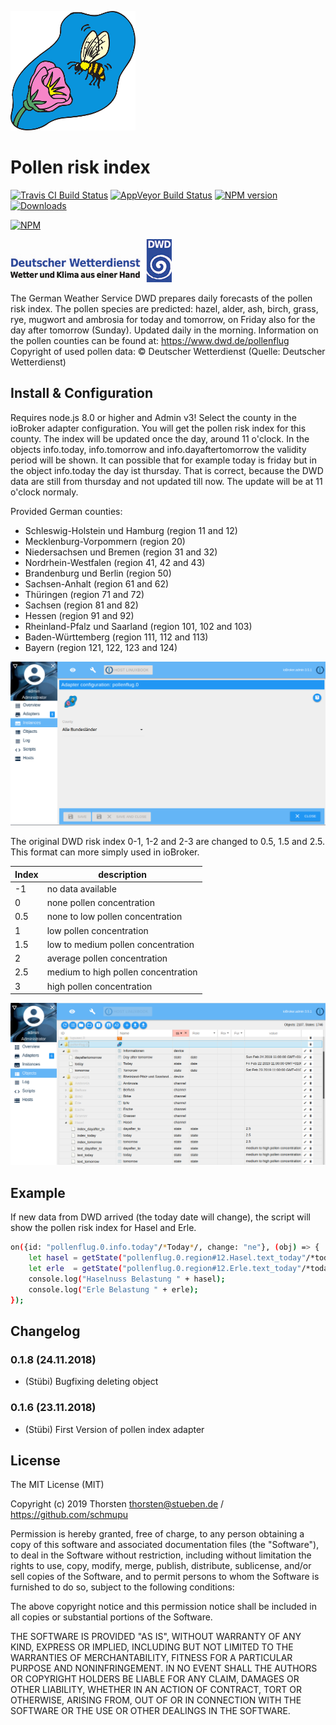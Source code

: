 ![Logo](admin/pollenflug.png)

# Pollen risk index
[![Travis CI Build Status](https://travis-ci.org/schmupu/ioBroker.pollenflug.svg?branch=master)](https://travis-ci.org/schmupu/ioBroker.pollenflug)
[![AppVeyor Build Status](https://ci.appveyor.com/api/projects/status/github/schmupu/ioBroker.pollenflug?branch=master&svg=true)](https://ci.appveyor.com/project/schmupu/ioBroker-pollenflug/)
[![NPM version](http://img.shields.io/npm/v/iobroker.pollenflug.svg)](https://www.npmjs.com/package/iobroker.pollenflug)
[![Downloads](https://img.shields.io/npm/dm/iobroker.pollenflug.svg)](https://www.npmjs.com/package/iobroker.pollenflug)

[![NPM](https://nodei.co/npm/iobroker.pollenflug.png?downloads=true)](https://nodei.co/npm/iobroker.pollenflug/)


![DWDLogo](docs/dwdlogo.png)

The German Weather Service DWD prepares daily forecasts of the pollen risk index.
The pollen species are predicted: hazel, alder, ash, birch, grass, rye, mugwort and
ambrosia for today and tomorrow, on Friday also for the day after tomorrow (Sunday).
Updated daily in the morning.
Information on the pollen counties can be found at: https://www.dwd.de/pollenflug
Copyright of used pollen data: © Deutscher Wetterdienst (Quelle: Deutscher Wetterdienst)

## Install & Configuration
Requires node.js 8.0 or higher and Admin v3! Select the county in the ioBroker adapter
configuration. You will get the pollen risk index for this county. The index will be updated 
once the day, around 11 o'clock.
In the objects info.today, info.tomorrow and info.dayaftertomorrow the validity period will be shown.
It can possible that for example today is friday but in the object info.today the day ist thursday. 
That is correct, because the DWD data are still from thursday and not updated till now. The update will be
at 11 o'clock normaly.  

Provided German counties:
* Schleswig-Holstein und Hamburg (region 11 and 12)
* Mecklenburg-Vorpommern  (region 20)
* Niedersachsen und Bremen  (region 31 and 32)
* Nordrhein-Westfalen (region 41, 42 and 43)
* Brandenburg und Berlin (region 50)
* Sachsen-Anhalt  (region 61 and 62)
* Thüringen (region 71 and 72)
* Sachsen  (region 81 and 82)
* Hessen  (region 91 and 92)
* Rheinland-Pfalz und Saarland  (region 101, 102 and 103)
* Baden-Württemberg  (region 111, 112 and 113)
* Bayern (region 121, 122, 123 and 124)

![ioBroker1](docs/iobroker-pollenflug1.png)

The original DWD risk index 0-1, 1-2 and 2-3 are changed to 0.5, 1.5 and 2.5. 
This format can more simply used in ioBroker.  

| Index | description                       	|
|-----	|------------------------------------ |
| -1   	| no data available                   |
| 0   	| none pollen concentration         	|
| 0.5 	| none to low pollen concentration    |
| 1   	| low pollen concentration        	  |
| 1.5 	| low to medium pollen concentration	|
| 2   	| average pollen concentration      	|
| 2.5 	| medium to high pollen concentration |
| 3   	| high pollen concentration          	|

![ioBroker2](docs/iobroker-pollenflug2.png)

## Example
If new data from DWD arrived (the today date will change), the script will show the 
pollen risk index for Hasel and Erle. 

```sh
on({id: "pollenflug.0.info.today"/*Today*/, change: "ne"}, (obj) => {
    let hasel = getState("pollenflug.0.region#12.Hasel.text_today"/*today*/).val;
    let erle  = getState("pollenflug.0.region#12.Erle.text_today"/*today*/).val;
    console.log("Haselnuss Belastung " + hasel);
    console.log("Erle Belastung " + erle);
});
```

## Changelog

### 0.1.8 (24.11.2018)
* (Stübi) Bugfixing deleting object

### 0.1.6 (23.11.2018)
* (Stübi) First Version of pollen index adapter


## License
The MIT License (MIT)

Copyright (c) 2019 Thorsten <thorsten@stueben.de> / <https://github.com/schmupu>

Permission is hereby granted, free of charge, to any person obtaining a copy
of this software and associated documentation files (the "Software"), to deal
in the Software without restriction, including without limitation the rights
to use, copy, modify, merge, publish, distribute, sublicense, and/or sell
copies of the Software, and to permit persons to whom the Software is
furnished to do so, subject to the following conditions:

The above copyright notice and this permission notice shall be included in
all copies or substantial portions of the Software.

THE SOFTWARE IS PROVIDED "AS IS", WITHOUT WARRANTY OF ANY KIND, EXPRESS OR
IMPLIED, INCLUDING BUT NOT LIMITED TO THE WARRANTIES OF MERCHANTABILITY,
FITNESS FOR A PARTICULAR PURPOSE AND NONINFRINGEMENT. IN NO EVENT SHALL THE
AUTHORS OR COPYRIGHT HOLDERS BE LIABLE FOR ANY CLAIM, DAMAGES OR OTHER
LIABILITY, WHETHER IN AN ACTION OF CONTRACT, TORT OR OTHERWISE, ARISING FROM,
OUT OF OR IN CONNECTION WITH THE SOFTWARE OR THE USE OR OTHER DEALINGS IN
THE SOFTWARE.
